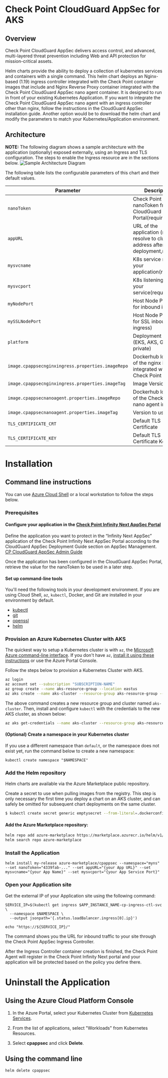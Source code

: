 # Check Point CloudGuard AppSec for AKS
## Overview
Check Point CloudGuard AppSec delivers access control, and advanced, multi-layered threat prevention including Web and API protection for mission-critical assets.

Helm charts provide the ability to deploy a collection of kubernetes services and containers with a single command. This helm chart deploys an Nginx-based (1.19) ingress controller integrated with the Check Point container images that include and Nginx Reverse Proxy container integrated with the Check Point CloudGuard AppSec nano agent container. It is designed to run in front of your existing Kubernetes Application. If you want to integrate the Check Point CloudGuard AppSec nano agent with an ingress controller other than nginx, follow the instructions in the CloudGuard AppSec installation guide. Another option would be to download the helm chart and modify the parameters to match your Kubernetes/Application environment.

## Architecture
**NOTE:** The following diagram shows a sample architecture with the application (optionally) exposed externally, using an Ingress and TLS configuration. The steps to enable the Ingress resource are in the sections below.
![Sample Architecture Diagram](resources/CP-CloudGuard_AppSec-Sample-Architecture.png)

The following table lists the configurable parameters of this chart and their default values.

| Parameter                                                  | Description                                                     | Default                                          |
| ---------------------------------------------------------- | --------------------------------------------------------------- | ------------------------------------------------ |
| `nanoToken`                                           | Check Point AppSec nanoToken from the CloudGuard Portal(required)                             | `034f3d-96093mf-3k43li... `                                          |
| `appURL`                                           | URL of the application (must resolve to cluster IP address after deployment,required)     | `myapp.mycompany.com`                                          |
| `mysvcname`                                           | K8s service name of your application(required)     | `myapp`                         |
| `mysvcport`                                           | K8s listening port of your service(required)     | `8080`                         |
| `myNodePort`                                           | Host Node Port used for inbound ingress     | `30080`                         |
| `mySSLNodePort`                                        |  Host Node Port used for SSL inbound ingress)     | `30443`                         |
| `platform`                                        |  Deployment Platform (EKS, AKS, GKE, private)     | `private`                         |
| `image.cpappsecnginxingress.properties.imageRepo`                                             | Dockerhub location of the nginx image integrated with Check Point AppSec                     | `checkpoint/infinity-next-nginx-ingress`                                              |
| `image.cpappsecnginxingress.properties.imageTag`                                             | Image Version to use                    | `1.0.2`                                              |
| `image.cpappsecnanoagent.properties.imageRepo`                                              | Dockerhub location of the Check Point nano agent image              | `checkpoint/infinity-next-nano-agent`                                           |
| `image.cpappsecnanoagent.properties.imageTag`                                              | Version to use              | `1.0.2`                                           |
| `TLS_CERTIFICATE_CRT`                                           | Default TLS Certificate               | `Certificate string`                         |
| `TLS_CERTIFICATE_KEY`                                           | Default TLS Certificate Key               | `Certificate Key string`                         | 

# Installation

## Command line instructions

You can use [Azure Cloud Shell](https://shell.azure.com/#cloudshell/) or a local workstation to follow the steps below.

### Prerequisites
#### Configure your application in the [Check Point Infinity Next AppSec Portal](https://portal.checkpoint.com) 
Define the application you want to protect in the “Infinity Next AppSec” application of the Check Point Infinity Next AppSec Portal according to the CloudGuard AppSec Deployment Guide section on AppSec Management. [CP CloudGuard AppSec Admin Guide](https://github.com/CheckPointSW/Infinity-Next/blob/main/marketplace/gke/resources/CP_CloudGuard_AppSec_AdminGuide.pdf)

Once the application has been configured in the CloudGuard AppSec Portal, retrieve the value for the nanoToken to be used in a later step.

#### Set up command-line tools
You'll need the following tools in your development environment. If you are using Cloud Shell, `az`, `kubectl`, Docker, and Git are installed in your environment by default.

-   [kubectl](https://kubernetes.io/docs/reference/kubectl/overview/)
-   [git](https://git-scm.com/book/en/v2/Getting-Started-Installing-Git)
-   [openssl](https://www.openssl.org/)
-   [helm](https://helm.sh/)


### Provision an Azure Kubernetes Cluster with AKS

The quickest way to setup a Kubernetes cluster is with `az`, the [Microsoft Azure command-line interface](https://cloud.google.com/container-engine/). If you don't have `az`, [install it using these instructions](https://docs.microsoft.com/en-us/cli/azure/install-azure-cli) or use the Azure Portal Console.

Follow the steps below to provision a Kubernetes Cluster with AKS. 

```bash
az login
az account set --subscription "SUBSCRIPTION-NAME"
az group create --name aks-resource-group --location eastus
az aks create --name aks-cluster --resource-group aks-resource-group --generate-ssh-keys
```
The above command creates a new resource group and cluster named `aks-cluster`. Then, install and configure `kubectl` with the credentials to the new AKS cluster, as shown below:

```bash
az aks get-credentials --name aks-cluster --resource-group aks-resource-group
```

#### (Optional) Create a namespace in your Kubernetes cluster
If you use a different namespace than `default`, or the namespace does not exist
yet, run the command below to create a new namespace:

```shell
kubectl create namespace "$NAMESPACE"
```
### Add the Helm repository
Helm charts are available via the Azure Marketplace public repository.

Create a secret to use when pulling images from the registry. This step is only necessary the first time you deploy a chart on an AKS cluster, and can safely be omitted for subsequent chart deployments on the same cluster.

```bash
$ kubectl create secret generic emptysecret --from-literal=.dockerconfigjson='{"auths":{"marketplace.azurecr.io":{"Username":"","Password":""}}}' --type=kubernetes.io/dockerconfigjson
```

#### Add the Azure Marketplace repository:

```bash
helm repo add azure-marketplace https://marketplace.azurecr.io/helm/v1/repo
helm search repo azure-marketplace
```
### Install the Application

```shell
helm install my-release azure-marketplace/cpappsec --namespace="myns" --set nanoToken="4339fab-..." --set appURL="{your App URL}" --set mysvcname="{your App Name}" --set mysvcport="{your App Service Port}" 
```

### Open your Application site
Get the external IP of your Application site using the following command:

```
SERVICE_IP=$(kubectl get ingress $APP_INSTANCE_NAME-cp-ingress-ctl-svc \
  --namespace $NAMESPACE \
  --output jsonpath='{.status.loadBalancer.ingress[0].ip}')

echo "https://${SERVICE_IP}/"
```
The command shows you the URL for inbound traffic to your site through the Check Point AppSec Ingress Controller.

After the Ingress Controller container creation is finished, the Check Point Agent will register in the Check Point Infinity Next portal and your application will be protected based on the policy you define there.

# Uninstall the Application

## Using the Azure Cloud Platform Console

1.  In the Azure Portal, select your Kubernetes Cluster from
    [Kubernetes Services](https://portal.azure.com/#blade/HubsExtension/BrowseResource/resourceType/Microsoft.ContainerService%2FmanagedClusters).

1.  From the list of applications, select "Workloads" from Kubernetes Resources.

1.  Select **cpappsec** and  click **Delete**.

## Using the command line

```
helm delete cpappsec
```











